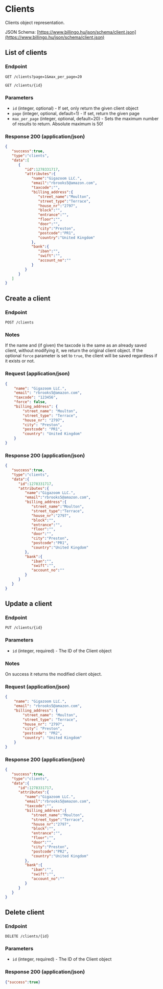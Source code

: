 # Clients

Clients object representation.

JSON Schema: [https://www.billingo.hu/json/schema/client.json](https://www.billingo.hu/json/schema/client.json)

## List of clients

### Endpoint

`GET /clients?page=1&max_per_page=20`

`GET /clients/{id}`

### Parameters
- `id` (integer, optional) - If set, only return the given client object
- `page` (integer, optional, default=1) - If set, return the given page
- `max_per_page` (integer, optional, default=20) - Sets the maximum number of results to return. Absolute maximum is 50!

### Response 200 (application/json)

```json
{
   "success":true,
   "type":"clients",
   "data":[
      {
         "id":1278331717,
         "attributes":{
            "name":"Gigazoom LLC.",
            "email":"rbrooks5@amazon.com",
            "taxcode":"",
            "billing_address":{
               "street_name":"Moulton",
               "street_type":"Terrace",
               "house_nr":"2797",
               "block":"",
               "entrance":"",
               "floor":"",
               "door":"",
               "city":"Preston",
               "postcode":"PR1",
               "country":"United Kingdom"
            },
            "bank":{
               "iban":"",
               "swift":"",
               "account_no":""
            }
         }
      }
   ]
}
```

## Create a client

### Endpoint

`POST /clients`

### Notes

If the name and (if given) the taxcode is the same as an already saved client, without modifying it, we return
the original client object. If the optional `force` parameter is set to `true`, the client will be saved regardless
if it exists or not.

### Request (application/json)

```json
{
    "name": "Gigazoom LLC.",
    "email": "rbrooks5@amazon.com",
    "taxcode": "123456",
    "force": false,
    "billing_address": {
        "street_name": "Moulton",
        "street_type": "Terrace",
        "house_nr": "2797",
        "city": "Preston",
        "postcode": "PR1",
        "country": "United Kingdom"
    }
}
```

### Response 200 (application/json)

```json
{  
   "success":true,
   "type":"clients",
   "data":{  
      "id":1278331717,
      "attributes":{  
         "name":"Gigazoom LLC.",
         "email":"rbrooks5@amazon.com",
         "billing_address":{  
            "street_name":"Moulton",
            "street_type":"Terrace",
            "house_nr":"2797",
            "block":"",
            "entrance":"",
            "floor":"",
            "door":"",
            "city":"Preston",
            "postcode":"PR1",
            "country":"United Kingdom"
         },
         "bank":{  
            "iban":"",
            "swift":"",
            "account_no":""
         }
      }
   }
}
```

## Update a client

### Endpoint

`PUT /clients/{id}`

### Parameters
- `id` (integer, required) - The ID of the Client object


### Notes

On success it returns the modified client object.

### Request (application/json)

```json
{
    "name": "Gigazoom LLC.",
    "email": "rbrooks5@amazon.com",
    "billing_address": {
        "street_name": "Moulton",
        "street_type": "Terrace",
        "house_nr": "2797",
        "city": "Preston",
        "postcode": "PR2",
        "country": "United Kingdom"
    }
}
```

### Response 200 (application/json)

```json
{  
   "success":true,
   "type":"clients",
   "data":{  
      "id":1278331717,
      "attributes":{  
         "name":"Gigazoom LLC.",
         "email":"rbrooks5@amazon.com",
         "taxcode":"",
         "billing_address":{  
            "street_name":"Moulton",
            "street_type":"Terrace",
            "house_nr":"2797",
            "block":"",
            "entrance":"",
            "floor":"",
            "door":"",
            "city":"Preston",
            "postcode":"PR2",
            "country":"United Kingdom"
         },
         "bank":{  
            "iban":"",
            "swift":"",
            "account_no":""
         }
      }
   }
}
```

## Delete client

### Endpoint

`DELETE /clients/{id}`

### Parameters
- `id` (integer, required) - The ID of the Client object

### Response 200 (application/json)

```json
{"success":true}
```
